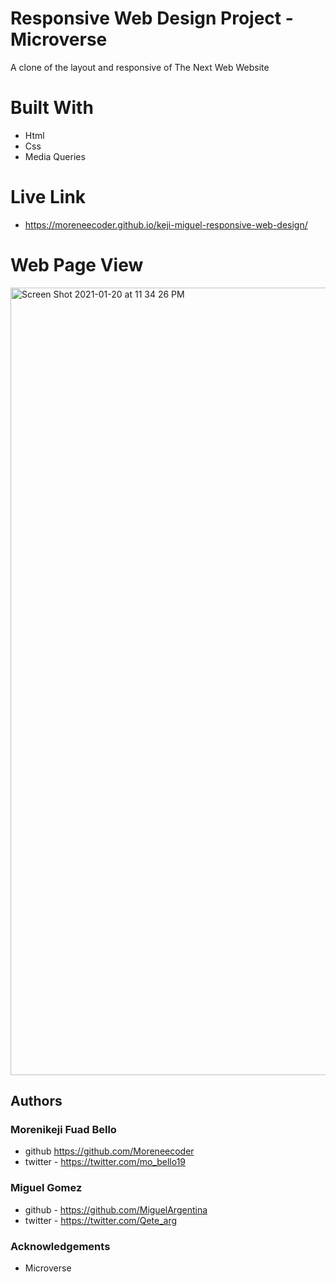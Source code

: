 # Responsive Web Design Project - Microverse

A clone of the layout and responsive of The Next Web Website

# Built With

* Html
* Css
* Media Queries

# Live Link

* https://moreneecoder.github.io/keji-miguel-responsive-web-design/

# Web Page View

<img width="1260" alt="Screen Shot 2021-01-20 at 11 34 26 PM" src="https://user-images.githubusercontent.com/38987207/105249381-524e5300-5b78-11eb-84fa-b385d2e165e1.png">

## Authors

### Morenikeji Fuad Bello
* github https://github.com/Moreneecoder
* twitter - https://twitter.com/mo_bello19

### Miguel Gomez
* github - https://github.com/MiguelArgentina
* twitter - https://twitter.com/Qete_arg

### Acknowledgements
* Microverse

